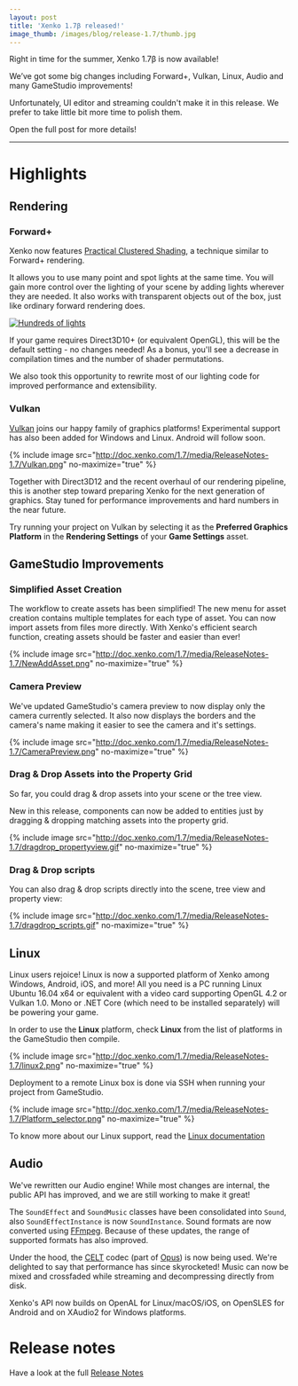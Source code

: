 ```yaml
---
layout: post
title: 'Xenko 1.7β released!'
image_thumb: /images/blog/release-1.7/thumb.jpg
---
```


Right in time for the summer, Xenko 1.7β is now available!

We’ve got some big changes including Forward+, Vulkan, Linux, Audio and many GameStudio improvements!

Unfortunately, UI editor and streaming couldn't make it in this release. We prefer to take little bit more time to polish them.

Open the full post for more details!

<!--more-->
 ---

# Highlights

## Rendering

### Forward+

Xenko now features [Practical Clustered Shading](http://www.humus.name/Articles/PracticalClusteredShading.pdf), a technique similar to Forward+ rendering.

It allows you to use many point and spot lights at the same time.
You will gain more control over the lighting of your scene by adding lights wherever they are needed.
It also works with transparent objects out of the box, just like ordinary forward rendering does.

[![Hundreds of lights](http://doc.xenko.com/1.7/media/ReleaseNotes-1.7/launcher_lights.jpg)](https://www.youtube.com/watch?v=QWZqNT9xD5Q "Hundreds of lights")

If your game requires Direct3D10+ (or equivalent OpenGL), this will be the default setting - no changes needed! As a bonus, you'll see a decrease in compilation times and the number of shader permutations.

We also took this opportunity to rewrite most of our lighting code for improved performance and extensibility.

### Vulkan

[Vulkan](https://www.khronos.org/vulkan/) joins our happy family of graphics platforms!
Experimental support has also been added for Windows and Linux. Android will follow soon.

{% include image src="http://doc.xenko.com/1.7/media/ReleaseNotes-1.7/Vulkan.png" no-maximize="true"  %}

Together with Direct3D12 and the recent overhaul of our rendering pipeline, this is another step toward preparing Xenko for the next generation of graphics. Stay tuned for performance improvements and hard numbers in the near future.

Try running your project on Vulkan by selecting it as the **Preferred Graphics Platform** in the **Rendering Settings** of your **Game Settings** asset.

## GameStudio Improvements

### Simplified Asset Creation

The workflow to create assets has been simplified! The new menu for asset creation contains multiple templates for each type of asset. You can now import assets from files more directly. With Xenko's efficient search function, creating assets should be faster and easier than ever!

{% include image src="http://doc.xenko.com/1.7/media/ReleaseNotes-1.7/NewAddAsset.png" no-maximize="true"  %}

### Camera Preview

We've updated GameStudio's camera preview to now display only the camera currently selected. It also now displays the borders and the camera's name making it easier to see the camera and it's settings.

{% include image src="http://doc.xenko.com/1.7/media/ReleaseNotes-1.7/CameraPreview.png" no-maximize="true"  %}

### Drag & Drop Assets into the Property Grid

So far, you could drag & drop assets into your scene or the tree view.

New in this release, components can now be added to entities just by dragging & dropping matching assets into the property grid.

{% include image src="http://doc.xenko.com/1.7/media/ReleaseNotes-1.7/dragdrop_propertyview.gif" no-maximize="true"  %}

### Drag & Drop scripts

You can also drag & drop scripts directly into the scene, tree view and property view:

{% include image src="http://doc.xenko.com/1.7/media/ReleaseNotes-1.7/dragdrop_scripts.gif" no-maximize="true"  %}

## Linux

Linux users rejoice! Linux is now a supported platform of Xenko among Windows, Android, iOS, and more! All you need is a PC running Linux Ubuntu 16.04 x64 or equivalent with a video card supporting OpenGL 4.2 or Vulkan 1.0. Mono or .NET Core (which need to be installed separately) will be powering your game.

In order to use the **Linux** platform, check **Linux** from the list of platforms in the GameStudio then compile.

{% include image src="http://doc.xenko.com/1.7/media/ReleaseNotes-1.7/linux2.png" no-maximize="true"  %}

Deployment to a remote Linux box is done via SSH when running your project from GameStudio.

{% include image src="http://doc.xenko.com/1.7/media/ReleaseNotes-1.7/Platform_selector.png" no-maximize="true"  %}

To know more about our Linux support, read the [Linux documentation](manual/platforms/linux/index.md)

## Audio

We've rewritten our Audio engine! 
While most changes are internal, the public API has improved, and we are still working to make it great!

The `SoundEffect` and `SoundMusic` classes have been consolidated into `Sound`, also `SoundEffectInstance` is now `SoundInstance`. Sound formats are now converted using [FFmpeg](https://ffmpeg.org/). Because of these updates, the range of supported formats has also improved.

Under the hood, the [CELT](http://celt-codec.org/) codec (part of [Opus](https://www.opus-codec.org/)) is now being used. We're delighted to say that performance has since skyrocketed! Music can now be mixed and crossfaded while streaming and decompressing directly from disk.

Xenko's API now builds on OpenAL for Linux/macOS/iOS, on OpenSLES for Android and on XAudio2 for Windows platforms.

# Release notes

Have a look at the full [Release Notes](http://doc.xenko.com/1.7/ReleaseNotes.html)
